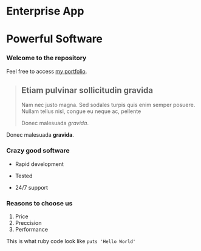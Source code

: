 Enterprise App
==============

Powerful Software
=================

### Welcome to the repository

Feel free to access [my portfolio](http://portfolio.jordanhudgens.com).

> ## Etiam pulvinar sollicitudin gravida
>
> Nam nec justo magna. Sed sodales turpis quis enim semper posuere. Nullam tellus nisl, congue eu neque ac, pellente
>
> Donec malesuada *gravida*.

Donec malesuada **gravida**.

### Crazy good software
* Rapid development
+ Tested
* 24/7 support

### Reasons to choose us 

1. Price
2. Preccision
3. Performance

This is what ruby code look like `puts 'Hello World'`